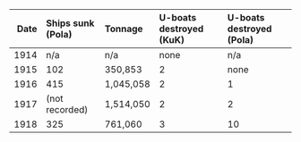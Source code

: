 |   Date | Ships sunk (Pola)   | Tonnage   | U-boats destroyed (KuK)   | U-boats destroyed (Pola)   |
|-------:|:--------------------|:----------|:--------------------------|:---------------------------|
|   1914 | n/a                 | n/a       | none                      | n/a                        |
|   1915 | 102                 | 350,853   | 2                         | none                       |
|   1916 | 415                 | 1,045,058 | 2                         | 1                          |
|   1917 | (not recorded)      | 1,514,050 | 2                         | 2                          |
|   1918 | 325                 | 761,060   | 3                         | 10                         |